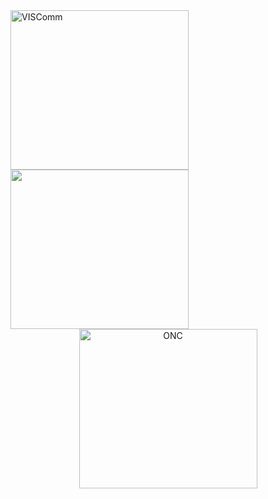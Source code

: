 <img src="../VisComLogo.jpg" alt="VISComm" width="285" height="255">
<img src="images/0-logo.png" alt="" width="285" height="255">
  <a href="http://www.oncboces.org/NorthernCatskills.cfm?subpage=6967" target="_blank">
  <center><img src="../0-logo.png" alt="ONC" width="285" height="255"href="http://www.oncboces.org/NorthernCatskills.cfm?subpage=6967">
